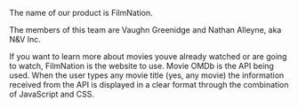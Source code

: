 The name of our product is FilmNation.

The members of this team are Vaughn Greenidge and Nathan Alleyne, aka N&V Inc.

If you want to learn more about movies youve already watched or are
going to watch, FilmNation is the website to use. Movie OMDb is the
API being used. When the user types any movie title (yes, any movie)
the information received from the API is displayed in a clear format
through the combination of JavaScript and CSS. 

